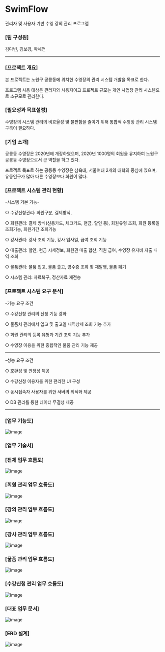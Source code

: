 # SwimFlow
관리자 및 사용자 기반 수영 강의 관리 프로그램

### [팀 구성원]

김다빈, 김보경, 박세연 

---

### [프로젝트 개요] 

본 프로젝트는 노원구 공릉동에 위치한 수영장의 관리 시스템 개발을 목표로 한다.

프로그램 사용 대상은 관리자와 사용자이고 프로젝트 규모는 개인 사업장 관리 시스템으로 소규모로 관리한다. 

### [필요성과 목표설정]
수영장의 시스템 관리의 비효율성 및 불편함을 줄이기 위해 통합적 수영장 관리 시스템 구축이 필요하다. 

### [기업 소개]
공릉동 수영장은 2020년에 개장하였으며, 2020년 1000명의 회원을 유지하여 노원구 공릉동 수영장으로서 큰 역할을 하고 있다. 

프로젝트 목표로 하는 공릉동 수영장은 삼육대, 서울여대 2개의 대학의 중심에 있으며, 유동인구가 많아 다른 수영장보다 회원이 많다. 

### [프로젝트 시스템 관리 현황]

-시스템 기본 기능-

 ○ 수강신청관리: 회원구분, 결제방식, 
 
 ○ 회원관리: 결제 방식(신용카드, 체크카드, 현금, 할인 등), 회원유형 조회, 회원 등록일 조회기능, 회원기간 조회기능
             
 ○ 강사관리: 강사 조회 기능, 강사 입사일, 급여 조회 기능
 
 ○ 매출관리: 할인, 현금 시세정보, 회원권 매출 합산, 직원 급여, 수영장 유지비 지출 내역 조회
             
 ○ 물품관리: 물품 입고, 물품 출고, 영수증 조회 및 재발행, 물품 폐기 
 
 ○ 시스템 관리: 자료복구, 정산자료 재전송 

### [프로젝트 시스템 요구 분석]

-기능 요구 조건

 ○ 수강신청 관리의 신청 기능 강화
 
 ○ 물품처 관리에서 입고 및  출고일 내역상세 조회 기능 추가
 
 ○ 회원 관리의 등록 유형과 기간 조회 기능 추가 
 
 ○ 수영장 이용을 위한 종합적인 물품 관리 기능 제공  
 
---

 -성능 요구 조건
 
 ○ 호환성 및 안정성 제공
 
 ○ 수강신청 이용자를 위한 편리한 UI 구성
 
 ○ 동시접속자 사용자를 위한 서버의 최적화 제공
 
 ○ DB 관리를 통한 데이터 무결성 제공 

---

### [업무 기능도] 

 ![image](https://github.com/bboooyaho/SwimFlow/assets/60571718/c9924b17-efb5-4680-b35a-07954717ca56)

### [업무 기술서]

### [전체 업무 흐름도]

![image](https://github.com/bboooyaho/SwimFlow/assets/60571718/f2732843-29d4-4bc3-a7e1-53fc0a7b59ef)


### [회원 관리 업무 흐름도]

![image](https://github.com/bboooyaho/SwimFlow/assets/60571718/d5c35a22-dc72-4abb-8907-d55c1de568fb)

### [강의 관리 업무 흐름도]

![image](https://github.com/bboooyaho/SwimFlow/assets/60571718/ddf34505-bdb9-40d1-891f-2cb3aa033dda)

### [강사 관리 업무 흐름도]

![image](https://github.com/bboooyaho/SwimFlow/assets/60571718/63722371-9136-4de5-af39-800375b5bf10)

### [물품 관리 업무 흐름도]

![image](https://github.com/bboooyaho/SwimFlow/assets/60571718/e8935622-b759-4b70-8901-8c35c8d9dfe5)

### [수강신청 관리 업무 흐름도]

![image](https://github.com/bboooyaho/SwimFlow/assets/60571718/09c3b86d-3198-437e-993d-dfa6e3663ad8)

### [대표 업무 문서]
![image](https://github.com/bboooyaho/SwimFlow/assets/60571718/935022f8-108d-4363-9603-cb39770a1002)

### [ERD 설계]

![image](https://github.com/bboooyaho/SwimFlow/assets/60571718/621216e9-1619-4989-9c0d-33c19681ad31)
